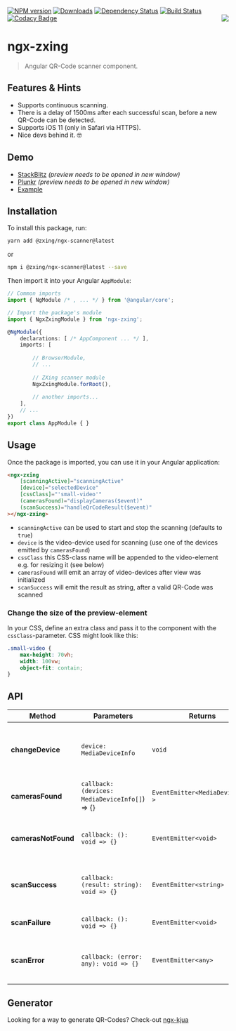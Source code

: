 [![NPM version](https://img.shields.io/npm/v/ngx-zxing.svg?&label=npm)](https://www.npmjs.com/package/ngx-zxing) 
[![Downloads](https://img.shields.io/npm/dm/ngx-zxing.svg)](https://npmjs.org/package/ngx-zxing)
[![Dependency Status](https://david-dm.org/werthdavid/ngx-zxing.svg)](https://david-dm.org/werthdavid/ngx-zxing)
[![Build Status](https://secure.travis-ci.org/werthdavid/ngx-zxing.svg)](https://travis-ci.org/werthdavid/ngx-zxing)
[![Codacy Badge](https://api.codacy.com/project/badge/Grade/7e108806ba914d64ac77c19fd01548c9)](https://www.codacy.com/app/werthdavid/ngx-zxing?utm_source=github.com&amp;utm_medium=referral&amp;utm_content=werthdavid/ngx-zxing&amp;utm_campaign=Badge_Grade)
<img align="right" src="https://user-images.githubusercontent.com/3942006/34657626-336523d4-f40f-11e7-8160-b523183655c7.png"/>

# ngx-zxing

> Angular QR-Code scanner component.

## Features & Hints

- Supports continuous scanning.
- There is a delay of 1500ms after each successful scan, before a new QR-Code can be detected.
- Supports iOS 11 (only in Safari via HTTPS).
- Nice devs behind it. 🤓

## Demo

* [StackBlitz](https://stackblitz.com/edit/ngx-zxing-example) _(preview needs to be opened in new window)_
* [Plunkr](https://plnkr.co/edit/U13ufJHexw2ugZbHx8kR?p=preview) _(preview needs to be opened in new window)_
* [Example](https://werthdavid.github.io/ngx-zxing/index.html)

## Installation

To install this package, run:

```bash
yarn add @zxing/ngx-scanner@latest
```

or

```bash
npm i @zxing/ngx-scanner@latest --save
```

Then import it into your Angular `AppModule`:

```typescript
// Common imports
import { NgModule /* , ... */ } from '@angular/core';

// Import the package's module
import { NgxZxingModule } from 'ngx-zxing';

@NgModule({
    declarations: [ /* AppComponent ... */ ],
    imports: [
    
        // BrowserModule, 
        // ...
        
        // ZXing scanner module
        NgxZxingModule.forRoot(),
        
        // another imports...
    ],
    // ...
})
export class AppModule { }
```

## Usage

Once the package is imported, you can use it in your Angular application:

```html
<ngx-zxing
    [scanningActive]="scanningActive"
    [device]="selectedDevice"
    [cssClass]="'small-video'"
    (camerasFound)="displayCameras($event)"
    (scanSuccess)="handleQrCodeResult($event)"
></ngx-zxing>
```

- `scanningActive` can be used to start and stop the scanning (defaults to `true`)
- `device` is the video-device used for scanning (use one of the devices emitted by `camerasFound`)
- `cssClass` this CSS-class name will be appended to the video-element e.g. for resizing it (see below)
- `camerasFound` will emit an array of video-devices after view was initialized
- `scanSuccess` will emit the result as string, after a valid QR-Code was scanned

### Change the size of the preview-element

In your CSS, define an extra class and pass it to the component with the `cssClass`-parameter. CSS might look like this:

```css
.small-video {
    max-height: 70vh;
    width: 100vw;
    object-fit: contain;
}
```

## API

| Method              | Parameters                                     | Returns                          | Description                                                  |
|---------------------|------------------------------------------------|----------------------------------|--------------------------------------------------------------|
| **changeDevice**    | `device: MediaDeviceInfo`                      | `void`                           | Allows you to properly change the scanner device on the fly. |
| **camerasFound**    | `callback: (devices: MediaDeviceInfo[]`) => {} | `EventEmitter<MediaDeviceInfo >` | Emits an event when cameras are found.                       |
| **camerasNotFound** | `callback: (): void => {}`                     | `EventEmitter<void>`             | Emits an event when cameras are not found.                   |
| **scanSuccess**     | `callback: (result: string): void => {}`       | `EventEmitter<string>`           | Emits an event when a scan is successful performed.          |
| **scanFailure**     | `callback: (): void => {}`                     | `EventEmitter<void>`             | Emits an event when a scan fails.                            |
| **scanError**       | `callback: (error: any): void => {}`           | `EventEmitter<any>`              | Emits an event when a scan throws an error.                  |

## Generator

Looking for a way to generate QR-Codes? Check-out [ngx-kjua](https://github.com/werthdavid/ngx-kjua)
